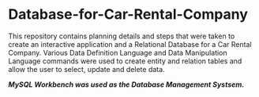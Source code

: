 # Database-for-Car-Rental-Company

This repository contains planning details and steps that were taken to create an interactive application and a Relational Database for a Car Rental Company.
Various Data Definition Language and Data Manipulation Language commands were used to create entity and relation tables and allow the user to select, update and delete data.

***MySQL Workbench was used as the Database Management Systsem.***
